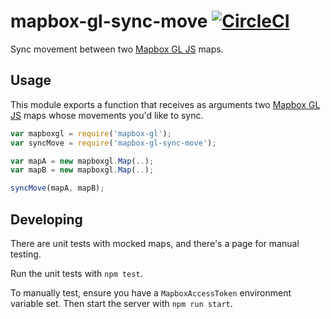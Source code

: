 # mapbox-gl-sync-move [![CircleCI](https://circleci.com/gh/mapbox/mapbox-gl-sync-move.svg?style=svg)](https://circleci.com/gh/mapbox/mapbox-gl-sync-move)

Sync movement between two [Mapbox GL JS](https://www.mapbox.com/mapbox-gl-js) maps.

## Usage

This module exports a function that receives as arguments two [Mapbox GL JS](https://www.mapbox.com/mapbox-gl-js) maps whose movements you'd like to sync.

```js
var mapboxgl = require('mapbox-gl');
var syncMove = require('mapbox-gl-sync-move');

var mapA = new mapboxgl.Map(..);
var mapB = new mapboxgl.Map(..);

syncMove(mapA, mapB);
```

## Developing

There are unit tests with mocked maps, and there's a page for manual testing.

Run the unit tests with `npm test`.

To manually test, ensure you have a `MapboxAccessToken` environment variable set. Then start the server with `npm run start`.
